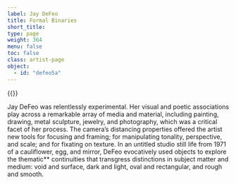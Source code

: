 ```yaml
---
label: Jay DeFeo
title: Formal Binaries
short_title:
type: page
weight: 364
menu: false
toc: false
class: artist-page
object:
  - id: "defeo5a"
---
```

{{<q-figure id="defeo5a">}}

Jay DeFeo was relentlessly experimental. Her visual and poetic associations play across a remarkable array of media and material, including painting, drawing, metal sculpture, jewelry, and photography, which was a critical facet of her process. The camera’s distancing properties offered the artist new tools for focusing and framing; for manipulating tonality, perspective, and scale; and for fixating on texture. In an untitled studio still life from 1971 of a cauliflower, egg, and mirror, DeFeo evocatively used objects to explore the thematic** continuities that transgress distinctions in subject matter and medium: void and surface, dark and light, oval and rectangular, and rough and smooth.

